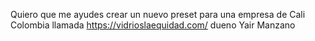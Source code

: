 Quiero que me ayudes  crear un nuevo preset para una empresa de Cali Colombia llamada https://vidrioslaequidad.com/  dueno Yair Manzano